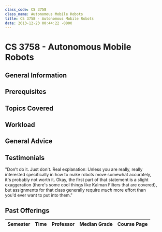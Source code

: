 ```yaml
---
class_code: CS 3758
class_name: Autonomous Mobile Robots
title: CS 3758 - Autonomous Mobile Robots
date: 2013-12-23 00:44:22 -0800
---
```

# CS 3758 - Autonomous Mobile Robots

## General Information

## Prerequisites

## Topics Covered

## Workload

## General Advice

## Testimonials
"Don't do it. Just don't. Real explanation: Unless you are really, really interested specifically in how to make robots move somewhat accurately, it's probably not worth it. Okay, the first part of that statement is a slight exaggeration (there's some cool things like Kalman Filters that are covered), but assignments for that class generally require *much* more effort than you'd ever want to put into them."

## Past Offerings

| Semester | Time | Professor | Median Grade | Course Page |
| --- | --- | --- | --- | --- |

